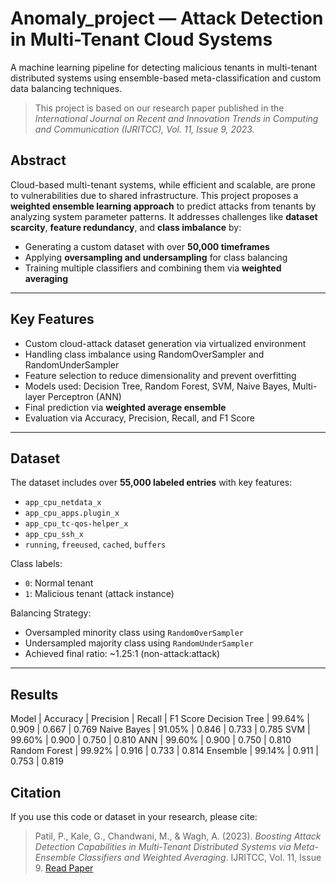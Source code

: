 # Anomaly_project — Attack Detection in Multi-Tenant Cloud Systems

A machine learning pipeline for detecting malicious tenants in multi-tenant distributed systems using ensemble-based meta-classification and custom data balancing techniques.

> This project is based on our research paper published in the *International Journal on Recent and Innovation Trends in Computing and Communication (IJRITCC), Vol. 11, Issue 9, 2023.*

## Abstract

Cloud-based multi-tenant systems, while efficient and scalable, are prone to vulnerabilities due to shared infrastructure. This project proposes a **weighted ensemble learning approach** to predict attacks from tenants by analyzing system parameter patterns. It addresses challenges like **dataset scarcity**, **feature redundancy**, and **class imbalance** by:
- Generating a custom dataset with over **50,000 timeframes**
- Applying **oversampling and undersampling** for class balancing
- Training multiple classifiers and combining them via **weighted averaging**

---

## Key Features

- Custom cloud-attack dataset generation via virtualized environment
- Handling class imbalance using RandomOverSampler and RandomUnderSampler
- Feature selection to reduce dimensionality and prevent overfitting
- Models used: Decision Tree, Random Forest, SVM, Naive Bayes, Multi-layer Perceptron (ANN)
- Final prediction via **weighted average ensemble**
- Evaluation via Accuracy, Precision, Recall, and F1 Score

---

## Dataset

The dataset includes over **55,000 labeled entries** with key features:
- `app_cpu_netdata_x`
- `app_cpu_apps.plugin_x`
- `app_cpu_tc-qos-helper_x`
- `app_cpu_ssh_x`
- `running`, `freeused`, `cached`, `buffers`

Class labels:
- `0`: Normal tenant
- `1`: Malicious tenant (attack instance)

Balancing Strategy:
- Oversampled minority class using `RandomOverSampler`
- Undersampled majority class using `RandomUnderSampler`
- Achieved final ratio: ~1.25:1 (non-attack:attack)

---

## Results

Model | Accuracy | Precision | Recall | F1 Score
Decision Tree | 99.64% | 0.909 | 0.667 | 0.769
Naive Bayes | 91.05% | 0.846 | 0.733 | 0.785
SVM | 99.60% | 0.900 | 0.750 | 0.810
ANN | 99.60% | 0.900 | 0.750 | 0.810
Random Forest | 99.92% | 0.916 | 0.733 | 0.814
Ensemble | 99.14% | 0.911 | 0.753 | 0.819

## Citation

If you use this code or dataset in your research, please cite:

> Patil, P., Kale, G., Chandwani, M., & Wagh, A. (2023). _Boosting Attack Detection Capabilities in Multi-Tenant Distributed Systems via Meta-Ensemble Classifiers and Weighted Averaging_. IJRITCC, Vol. 11, Issue 9. [Read Paper]([http://www.ijritcc.org/download/Boosting-Attack-Detection-Capabilities-in-Multi-Tenant-Distributed-Systems-via-Meta-Ensemble-Classifiers-and-Weighted-Averaging.pdf](https://ijritcc.org/index.php/ijritcc/article/view/8994))

